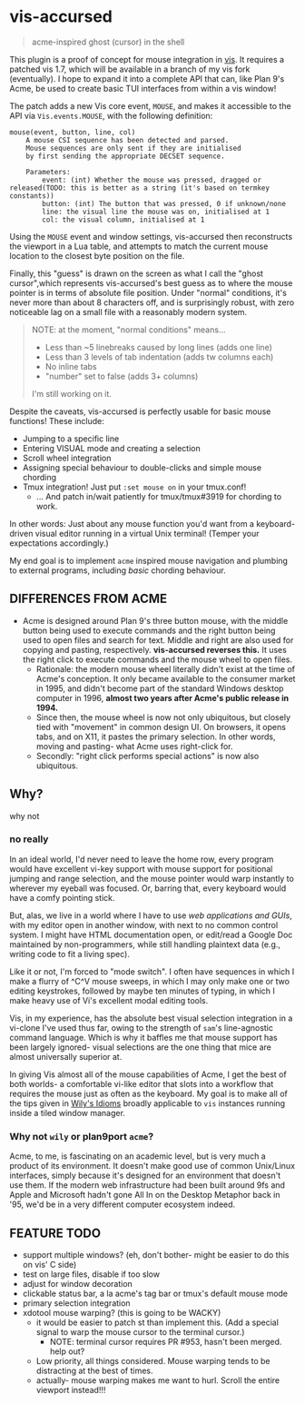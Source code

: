 # vis-accursed
> acme-inspired ghost (cursor) in the shell

This plugin is a proof of concept for mouse integration
in [vis][martanne/vis].
It requires a patched vis 1.7, which will be available in a branch
of my vis fork (eventually).
I hope to expand it into a complete API that can, like Plan 9's Acme,
be used to create basic TUI interfaces from within a vis window!

The patch adds a new Vis core event, `MOUSE`, and makes it accessible
to the API via `Vis.events.MOUSE`, with the following definition:

```
mouse(event, button, line, col)
	A mouse CSI sequence has been detected and parsed.
	Mouse sequences are only sent if they are initialised
	by first sending the appropriate DECSET sequence.

	Parameters:
		event: (int) Whether the mouse was pressed, dragged or released(TODO: this is better as a string (it's based on termkey constants))
		button: (int) The button that was pressed, 0 if unknown/none
		line: the visual line the mouse was on, initialised at 1
		col: the visual column, initialised at 1

```

Using the `MOUSE` event and window settings, vis-accursed then reconstructs
the viewport in a Lua table, and attempts to match the current mouse location
to the closest byte position on the file.

Finally, this "guess" is drawn on the screen as what I call the "ghost cursor",which represents vis-accursed's best guess as to where the mouse pointer is
in terms of absolute file position. Under "normal" conditions,
it's never more than about 8 characters off, and is surprisingly robust,
with zero noticeable lag on a small file with a reasonably modern system.

> NOTE: at the moment, "normal conditions" means...
>  - Less than ~5 linebreaks caused by long lines (adds one line)
>  - Less than 3 levels of tab indentation (adds tw columns each)
>  - No inline tabs
>  - "number" set to false (adds 3+ columns)
>
> I'm still working on it.

Despite the caveats, vis-accursed is perfectly usable for basic mouse
functions! These include:

 - Jumping to a specific line
 - Entering VISUAL mode and creating a selection
 - Scroll wheel integration
 - Assigning special behaviour to double-clicks and simple mouse chording
 - Tmux integration! Just put `:set mouse on` in your tmux.conf!
   - ... And patch in/wait patiently for tmux/tmux#3919 for chording to work.

In other words: Just about any mouse function you'd want from a
keyboard-driven visual editor running in a virtual Unix terminal!
(Temper your expectations accordingly.)

My end goal is to implement `acme` inspired mouse navigation and
plumbing to external programs, including *basic* chording behaviour.

## DIFFERENCES FROM ACME

 - Acme is designed around Plan 9's three button mouse, with the middle button being used to
   execute commands and the right button being used to open files and search for text.
   Middle and right are also used for copying and pasting, respectively.
   **vis-accursed reverses this.** It uses the right click to execute commands and the mouse wheel to open files.
   - Rationale: the modern mouse wheel literally didn't exist at the time of
     Acme's conception. It only became available to the consumer market in 1995,
     and didn't become part of the standard Windows desktop computer in 1996,
     **almost two years after Acme's public release in 1994.**
   - Since then, the mouse wheel is now not only ubiquitous, but closely tied with
     "movement" in common design UI. On browsers, it opens tabs,
     and on X11, it pastes the primary selection.
     In other words, moving and pasting- what Acme uses right-click for.
   - Secondly: "right click performs special actions" is now also ubiquitous.

## Why?
why not

### no really
In an ideal world, I'd never need to leave the home row,
every program would have excellent vi-key support with
mouse support for positional jumping and range selection,
and the mouse pointer would warp instantly to wherever my eyeball was focused.
Or, barring that, every keyboard would have a comfy pointing stick.

But, alas, we live in a world where I have to use *web applications and GUIs*,
with my editor open in another window, with next to no common control system.
I might have HTML documentation open,
or edit/read a Google Doc maintained by non-programmers,
while still handling plaintext data (e.g., writing code to fit a living spec).

Like it or not, I'm forced to "mode switch".
I often have sequences in which I make a flurry of ^C^V mouse sweeps,
in which I may only make one or two editing keystrokes,
followed by maybe ten minutes of typing, in which I make heavy use of Vi's excellent
modal editing tools.

Vis, in my experience, has the absolute best visual selection integration in a vi-clone
I've used thus far, owing to the strength of `sam`'s line-agnostic command language.
Which is why it baffles me that mouse support has been largely ignored-
visual selections are the one thing that mice are almost universally superior at.

In giving Vis almost all of the mouse capabilities of Acme,
I get the best of both worlds- a comfortable vi-like editor that slots into a workflow
that requires the mouse just as often as the keyboard.
My goal is to make all of the tips given in [Wily's Idioms][oz:wily:idioms] broadly applicable
to `vis` instances running inside a tiled window manager.

### Why not `wily` or plan9port `acme`?
Acme, to me, is fascinating on an academic level, but is very much a product of its environment.
It doesn't make good use of common Unix/Linux interfaces,
simply because it's designed for an environment that doesn't use them.
If the modern web infrastructure had been built around 9fs
and Apple and Microsoft hadn't gone All In on the Desktop Metaphor back in '95,
we'd be in a very different computer ecosystem indeed.

## FEATURE TODO

 - support multiple windows? (eh, don't bother- might be easier to do this on vis' C side)
 - test on large files, disable if too slow
 - adjust for window decoration
 - clickable status bar, a la acme's tag bar or tmux's default mouse mode
 - primary selection integration
 - xdotool mouse warping? (this is going to be WACKY)
   - it would be easier to patch st than implement this.
   (Add a special signal to warp the mouse cursor to the terminal cursor.)
     - NOTE: terminal cursor requires PR #953, hasn't been merged. help out?
   - Low priority, all things considered.
   Mouse warping tends to be distracting at the best of times.
   - actually- mouse warping makes me want to hurl. Scroll the entire viewport instead!!!

[oz:wily:idioms]: http://www.cs.yorku.ca/~oz/wily/idioms.html
[martanne/vis]: https://github.com/martanne/vis
